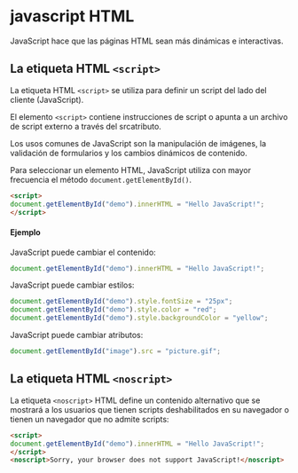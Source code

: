 # javascript HTML

JavaScript hace que las páginas HTML sean más dinámicas e interactivas.

## La etiqueta HTML `<script>`

La etiqueta HTML `<script>` se utiliza para definir un script del lado del cliente (JavaScript).

El elemento `<script>` contiene instrucciones de script o apunta a un archivo de script externo a través del srcatributo.

Los usos comunes de JavaScript son la manipulación de imágenes, la validación de formularios y los cambios dinámicos de contenido.

Para seleccionar un elemento HTML, JavaScript utiliza con mayor frecuencia el método `document.getElementById()`.

```html
<script>
document.getElementById("demo").innerHTML = "Hello JavaScript!";
</script>
```
#### Ejemplo
JavaScript puede cambiar el contenido:

```javascript
document.getElementById("demo").innerHTML = "Hello JavaScript!";
```

JavaScript puede cambiar estilos:

```javascript
document.getElementById("demo").style.fontSize = "25px";
document.getElementById("demo").style.color = "red";
document.getElementById("demo").style.backgroundColor = "yellow";
```
JavaScript puede cambiar atributos:
```javascript
document.getElementById("image").src = "picture.gif";
```
## La etiqueta HTML `<noscript>`
La etiqueta `<noscript>` HTML define un contenido alternativo que se mostrará a los usuarios que tienen scripts deshabilitados en su navegador o tienen un navegador que no admite scripts:
```html
<script>
document.getElementById("demo").innerHTML = "Hello JavaScript!";
</script>
<noscript>Sorry, your browser does not support JavaScript!</noscript>
```